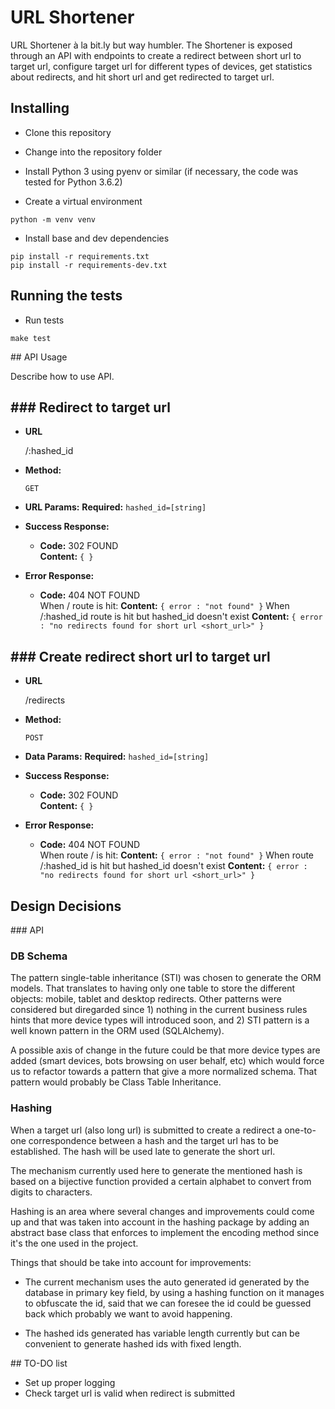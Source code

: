# URL Shortener

URL Shortener à la bit.ly but way humbler. The Shortener is exposed through an API with endpoints to create a redirect between short url to target url, configure target url for different types of devices, get statistics about redirects, and hit short url and get redirected to target url.

## Installing

- Clone this repository

- Change into the repository folder

- Install Python 3 using pyenv or similar (if necessary, the code was tested for Python 3.6.2)

- Create a virtual environment

```
python -m venv venv
```

- Install base and dev dependencies

```
pip install -r requirements.txt
pip install -r requirements-dev.txt
```

## Running the tests

- Run tests

```
make test
```

## API Usage

Describe how to use API.

### Redirect to target url
----

- **URL**

  /:hashed_id

-  **Method:**
  
   `GET`

- **URL Params:**
  **Required:**
  `hashed_id=[string]`

- **Success Response:**

  - **Code:** 302 FOUND <br />
    **Content:** `{ }`
 
- **Error Response:**

  - **Code:** 404 NOT FOUND <br />
    When / route is hit:
    **Content:** `{ error : "not found" }`
    When /:hashed_id route is hit but hashed_id doesn't exist
    **Content:** `{ error : "no redirects found for short url <short_url>" }`

### Create redirect short url to target url
----

- **URL**

  /redirects

-  **Method:**
  
   `POST`

- **Data Params:**
  **Required:**
  `hashed_id=[string]`

- **Success Response:**

  - **Code:** 302 FOUND <br />
    **Content:** `{ }`
 
- **Error Response:**

  - **Code:** 404 NOT FOUND <br />
    When route / is hit:
    **Content:** `{ error : "not found" }`
    When route /:hashed_id is hit but hashed_id doesn't exist
    **Content:** `{ error : "no redirects found for short url <short_url>" }`

## Design Decisions

### API

### DB Schema

The pattern single-table inheritance (STI) was chosen to generate the ORM models. That translates to having only one table to store the different objects: mobile, tablet and desktop redirects. Other patterns were considered but diregarded since 1) nothing in the current business rules hints that more device types will introduced soon, and 2) STI pattern is a well known pattern in the ORM used (SQLAlchemy).

A possible axis of change in the future could be that more device types are added (smart devices, bots browsing on user behalf, etc) which would force us to refactor towards a pattern that give a more normalized schema. That pattern would probably be Class Table Inheritance. 

### Hashing

When a target url (also long url) is submitted to create a redirect a one-to-one correspondence between a hash and the target url has to be established. The hash will be used late to generate the short url.

The mechanism currently used here to generate the mentioned hash is based on a bijective function provided a certain alphabet to convert from digits to characters.

Hashing is an area where several changes and improvements could come up and that was taken into account in the hashing package by adding an abstract base class that enforces to implement the encoding method since it's the one used in the project.

Things that should be take into account for improvements:

- The current mechanism uses the auto generated id generated by the database in primary key field, by using a hashing function on it manages to obfuscate the id, said that we can foresee the id could be guessed back which probably we want to avoid happening.

- The hashed ids generated has variable length currently but can be convenient to generate hashed ids with fixed length.

## TO-DO list

- Set up proper logging
- Check target url is valid when redirect is submitted

